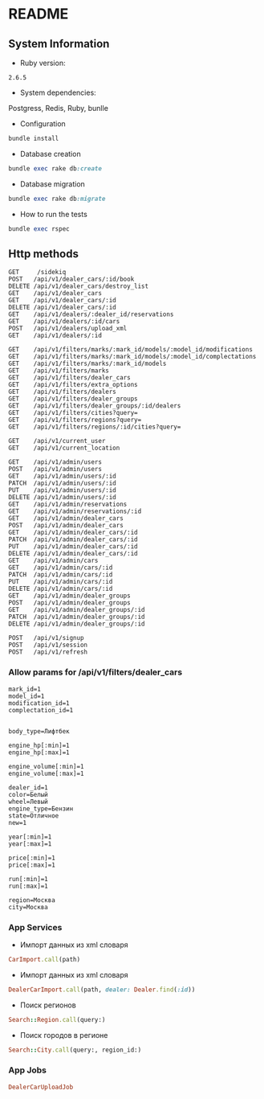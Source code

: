 # README

## System Information

* Ruby version:

`2.6.5`

* System dependencies:

Postgress, Redis, Ruby, bunlle

* Configuration

```ruby
bundle install
```

* Database creation

```ruby
bundle exec rake db:create
```

* Database migration

```ruby
bundle exec rake db:migrate
```

* How to run the tests

```ruby
bundle exec rspec
```

## Http methods

```
GET     /sidekiq
POST   /api/v1/dealer_cars/:id/book
DELETE /api/v1/dealer_cars/destroy_list
GET    /api/v1/dealer_cars
GET    /api/v1/dealer_cars/:id
DELETE /api/v1/dealer_cars/:id
GET    /api/v1/dealers/:dealer_id/reservations
GET    /api/v1/dealers/:id/cars
POST   /api/v1/dealers/upload_xml
GET    /api/v1/dealers/:id

GET    /api/v1/filters/marks/:mark_id/models/:model_id/modifications
GET    /api/v1/filters/marks/:mark_id/models/:model_id/complectations
GET    /api/v1/filters/marks/:mark_id/models
GET    /api/v1/filters/marks
GET    /api/v1/filters/dealer_cars
GET    /api/v1/filters/extra_options
GET    /api/v1/filters/dealers
GET    /api/v1/filters/dealer_groups
GET    /api/v1/filters/dealer_groups/:id/dealers
GET    /api/v1/filters/cities?query=
GET    /api/v1/filters/regions?query=
GET    /api/v1/filters/regions/:id/cities?query=

GET    /api/v1/current_user
GET    /api/v1/current_location

GET    /api/v1/admin/users
POST   /api/v1/admin/users
GET    /api/v1/admin/users/:id
PATCH  /api/v1/admin/users/:id
PUT    /api/v1/admin/users/:id
DELETE /api/v1/admin/users/:id
GET    /api/v1/admin/reservations
GET    /api/v1/admin/reservations/:id
GET    /api/v1/admin/dealer_cars
POST   /api/v1/admin/dealer_cars
GET    /api/v1/admin/dealer_cars/:id
PATCH  /api/v1/admin/dealer_cars/:id
PUT    /api/v1/admin/dealer_cars/:id
DELETE /api/v1/admin/dealer_cars/:id
GET    /api/v1/admin/cars
GET    /api/v1/admin/cars/:id
PATCH  /api/v1/admin/cars/:id
PUT    /api/v1/admin/cars/:id
DELETE /api/v1/admin/cars/:id
GET    /api/v1/admin/dealer_groups
POST   /api/v1/admin/dealer_groups
GET    /api/v1/admin/dealer_groups/:id
PATCH  /api/v1/admin/dealer_groups/:id
DELETE /api/v1/admin/dealer_groups/:id

POST   /api/v1/signup
POST   /api/v1/session
POST   /api/v1/refresh
```
### Allow params for /api/v1/filters/dealer_cars
```
mark_id=1
model_id=1
modification_id=1
complectation_id=1


body_type=Лифтбек

engine_hp[:min]=1
engine_hp[:max]=1

engine_volume[:min]=1
engine_volume[:max]=1

dealer_id=1
color=Белый
wheel=Левый
engine_type=Бензин
state=Отличное
new=1

year[:min]=1
year[:max]=1

price[:min]=1
price[:max]=1

run[:min]=1
run[:max]=1

region=Москва
city=Москва
```

### App Services
* Импорт данных из xml словаря

```ruby
CarImport.call(path)
```

* Импорт данных из xml словаря
```ruby
DealerCarImport.call(path, dealer: Dealer.find(:id))
```

* Поиск регионов
```ruby
Search::Region.call(query:)
```

* Поиск городов в регионе
```ruby
Search::City.call(query:, region_id:)
```

### App Jobs
```ruby
DealerCarUploadJob
```
